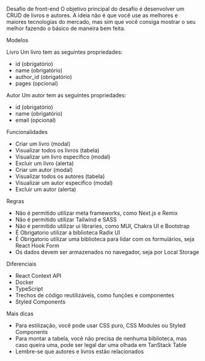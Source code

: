 Desafio de front-end
O objetivo principal do desafio é desenvolver um CRUD de livros e autores.
A ideia não é que você use as melhores e maiores tecnologias do mercado, mas sim que
você consiga mostrar o seu melhor fazendo o básico de maneira bem feita.


Modelos


Livro
Um livro tem as seguintes propriedades:
- id (obrigatório)
- name (obrigatório)
- author_id (obrigatório)
- pages (opcional)


Autor
Um autor tem as seguintes propriedades:
- id (obrigatório)
- name (obrigatório)
- email (opcional)


Funcionalidades
- Criar um livro (modal)
- Visualizar todos os livros (tabela)
- Visualizar um livro específico (modal)
- Excluir um livro (alerta)
- Criar um autor (modal)
- Visualizar todos os autores (tabela)
- Visualizar um autor específico (modal)
- Excluir um autor (alerta)


Regras
- Não é permitido utilizar meta frameworks, como Next.js e Remix
- Não é permitido utilizar Tailwind e SASS
- Não é permitido utilizar ui libraries, como MUI, Chakra UI e Bootstrap
- É Obrigatorio  utilizar a biblioteca Radix UI
- É Obrigatorio utilizar uma biblioteca para lidar com os formulários, seja
 React Hook Form
- Os dados devem ser armazenados no navegador, seja por Local Storage 


Diferenciais
- React Context API
- Docker
- TypeScript
- Trechos de código reutilizáveis, como funções e componentes
- Styled Components


Mais dicas
- Para estilização, você pode usar CSS puro, CSS Modules ou Styled Components
- Para montar a tabela, você não precisa de nenhuma biblioteca, mas caso queira uma,
pode ser legal dar uma olhada em TanStack Table
- Lembre-se que autores e livros estão relacionados
